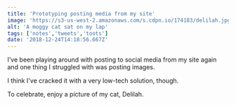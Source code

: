 ```yaml
---
title: 'Prototyping posting media from my site'
image: 'https://s3-us-west-2.amazonaws.com/s.cdpn.io/174183/delilah.jpg'
alt: 'A moggy cat sat on my lap'
tags: ['notes','tweets','toots']
date: '2018-12-24T14:18:56.667Z'
---
```


I’ve been playing around with posting to social media from my site again and one thing I struggled with was posting images.

I think I've cracked it with a very low-tech solution, though.

To celebrate, enjoy a picture of my cat, Delilah.
